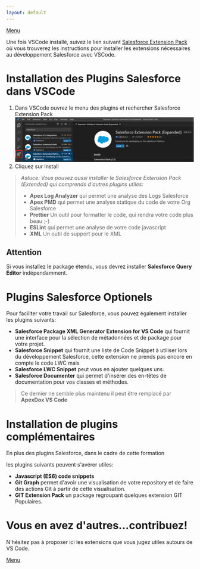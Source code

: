```yaml
---
layout: default
---
```

[Menu](../index)

Une fois VSCode installé, suivez le lien suivant [Salesforce Extension Pack](https://marketplace.visualstudio.com/items?itemName=salesforce.salesforcedx-vscode) où 
vous trouverez les instructions pour installer les extensions nécessaires au développement Salesforce avec VSCode. 

# Installation des Plugins Salesforce dans VSCode

1. Dans VSCode ouvrez le menu des plugins et rechercher Salesforce Extension Pack
![Plugins1SFExtensions](../assets/images/VSCode/Plugins1SFExtensions.png)
2. Cliquez sur Install

> _Astuce: Vous pouvez aussi installer le Salesforce Extension Pack (Extended) qui comprends d'autres plugins utiles:_
> * **Apex Log Analyzer** qui permet une analyse des Logs Salesforce
> * **Apex PMD** qui permet une analyse statique du code de votre Org Salesforce
> * **Prettier** Un outil pour formatter le code, qui rendra votre code plus beau ;-)
> * **ESLint** qui permet une analyse de votre code javascript
> * **XML** Un outil de support pour le XML

## Attention

Si vous installez le package étendu, vous devrez installer **Salesforce Query Editor** indépendamment.
	
# Plugins Salesforce Optionels

Pour faciliter votre travail sur Salesforce, vous pouvez également installer les plugins suivants:

* **Salesforce Package XML Generator Extension for VS Code** qui fournit une interface pour la sélection de métadonnées et de package pour votre projet.
* **Salesforce Snippet** qui fournit une liste de Code Snippet à utiliser lors du développement Salesforce, cette extension ne prends pas encore en compte le code LWC mais 
* **Salesforce LWC Snippet** peut vous en ajouter quelques uns.
* **Salesforce Documenter** qui permet d'insérer des en-têtes de documentation pour vos classes et méthodes.
> 
> Ce dernier ne semble plus maintenu il peut être remplacé par **ApexDox VS Code**
> 

# Installation de plugins complémentaires
	
En plus des plugins Salesforce, dans le cadre de cette formation 

les plugins suivants peuvent s'avérer utiles:

* **Javascript (ES6) code snippets**
* **Git Graph** permet d'avoir une visualisation de  votre repository et de faire des actions Git à partir de cette visualisation.
* **GIT Extension Pack** un package regroupant quelques extension GIT Populaires.

# Vous en avez d'autres...contribuez!

N'hésitez pas à proposer ici les extensions que vous jugez utiles autours de VS Code.

[Menu](../index)
